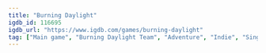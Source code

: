 ```yaml
---
title: "Burning Daylight"
igdb_id: 116695
igdb_url: "https://www.igdb.com/games/burning-daylight"
tag: ["Main game", "Burning Daylight Team", "Adventure", "Indie", "Single player", "Side view", "Action"]
---
```

